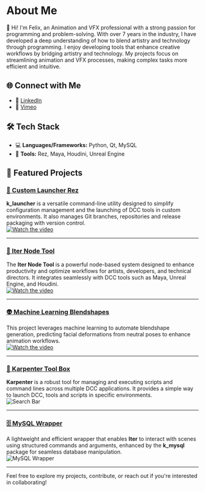 
# About Me  
👋 Hi! I'm Felix, an Animation and VFX professional with a strong passion for programming and problem-solving. With over 7 years in the industry, I have developed a deep understanding of how to blend artistry and technology through programming. I enjoy developing tools that enhance creative workflows by bridging artistry and technology. My projects focus on streamlining animation and VFX processes, making complex tasks more efficient and intuitive.

## 🌐 Connect with Me  
- 🔗 [LinkedIn](https://www.linkedin.com/in/felixbenicourt/)  
- 🎥 [Vimeo](https://vimeo.com/user23522012)  

## 🛠️ Tech Stack  
- 💻 **Languages/Frameworks:** Python, Qt, MySQL
- 🧰 **Tools:** Rez, Maya, Houdini, Unreal Engine  

## 🚀 Featured Projects  

### [🔧 Custom Launcher Rez](https://github.com/felixBenicourt/k_launcher)  
**k_launcher** is a versatile command-line utility designed to simplify configuration management and the launching of DCC tools in custom environments. It also manages Git branches, repositories and release packaging with version control.  
[![Watch the video](https://i.imgur.com/RkaPYbH.png)](https://vimeo.com/1044001514)

---

### [🎨 Iter Node Tool](https://github.com/felixBenicourt/iter-doc)  
The **Iter Node Tool** is a powerful node-based system designed to enhance productivity and optimize workflows for artists, developers, and technical directors. It integrates seamlessly with DCC tools such as Maya, Unreal Engine, and Houdini.   
[![Watch the video](https://media0.giphy.com/media/v1.Y2lkPTc5MGI3NjExd3ExcWJpbmV4NmsxMHgyYjllamk3cTZzZjIybGNpbHppdG9xcHJ3NCZlcD12MV9pbnRlcm5hbF9naWZfYnlfaWQmY3Q9Zw/tJdOBEFA3RNnu3IDwf/giphy.gif)](https://vimeo.com/899695629)  

---

### [👽 Machine Learning Blendshapes](https://github.com/felixBenicourt/ml_blendshapes_doc)  
This project leverages machine learning to automate blendshape generation, predicting facial deformations from neutral poses to enhance animation workflows.  
[![Watch the video](https://i.imgur.com/dV9DvzP.png)](https://vimeo.com/manage/videos/1050592377)  

---

### [🧰 Karpenter Tool Box](https://github.com/felixBenicourt/karpenter)  
**Karpenter** is a robust tool for managing and executing scripts and command lines across multiple DCC applications. It provides a simple way to launch DCC, tools and scripts in specific environments.  
![Search Bar](https://media1.giphy.com/media/v1.Y2lkPTc5MGI3NjExbGZqejBrNzB4MzJzNDliMHgxamlncGZqbWEzcGd3ZGlqeXZwdmszdCZlcD12MV9pbnRlcm5hbF9naWZfYnlfaWQmY3Q9Zw/IidIrvm14Q0lxrQQl2/giphy.webp)

---

### [🗄️ MySQL Wrapper](https://github.com/felixBenicourt/iterCmds/blob/main/1.0.2/examples/mysql_info.md)  
A lightweight and efficient wrapper that enables **Iter** to interact with scenes using structured commands and arguments, enhanced by the **k_mysql** package for seamless database manipulation.  
![MySQL Wrapper](https://i.imgur.com/YjGWhzU.png)  

---

Feel free to explore my projects, contribute, or reach out if you're interested in collaborating!
